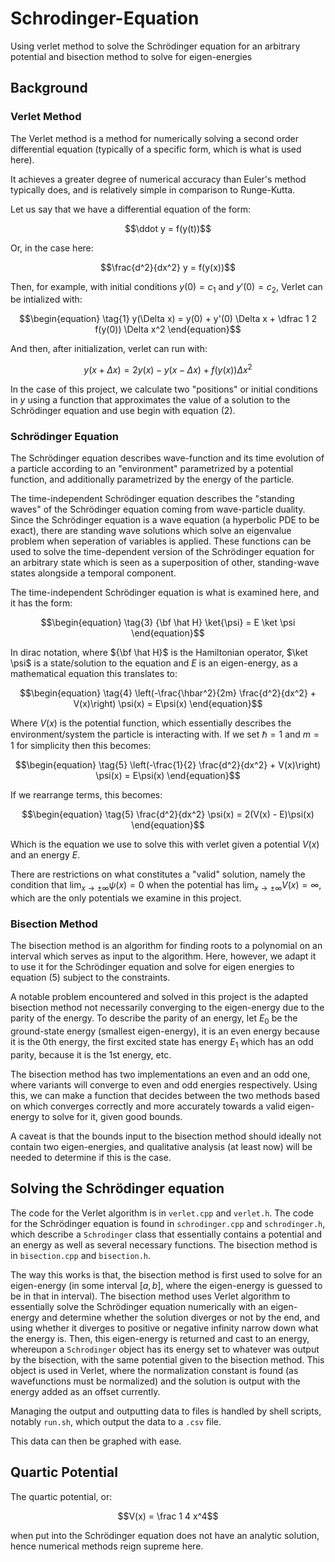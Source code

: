 # Schrodinger-Equation
Using verlet method to solve the Schrödinger equation for an arbitrary potential and bisection method to solve for eigen-energies

## Background

### Verlet Method

The Verlet method is a method for numerically solving a second order differential equation (typically of a specific form, which is what is used here).

It achieves a greater degree of numerical accuracy than Euler's method typically does, and is relatively simple in comparison to Runge-Kutta.

Let us say that we have a differential equation of the form:

```math
\ddot y = f(y(t))
```
Or, in the case here:

```math
\frac{d^2}{dx^2} y = f(y(x))
```

Then, for example, with initial conditions $y(0) = c_1$ and $y'(0) = c_2$, Verlet can be intialized with:

```math
\begin{equation}
\tag{1}
y(\Delta x) = y(0) + y'(0) \Delta x + \dfrac 1 2 f(y(0)) \Delta x^2
\end{equation}
```

And then, after initialization, verlet can run with:

```math
\begin{equation}
\tag{2}
y(x + \Delta x) = 2y(x) - y(x - \Delta x) + f(y(x)) \Delta x^2
\end{equation}
```

In the case of this project, we calculate two "positions" or initial conditions in $y$ using a function that approximates the value of a solution to the Schrödinger equation and use begin with equation (2). 

### Schrödinger Equation

The Schrödinger equation describes wave-function and its time evolution of a particle according to an "environment" parametrized by a potential function, and additionally parametrized by the energy of the particle.

The time-independent Schrödinger equation describes the "standing waves" of the Schrödinger equation coming from wave-particle duality. Since the Schrödinger equation is a wave equation (a hyperbolic PDE to be exact), there are standing wave solutions which solve an eigenvalue problem when seperation of variables is applied. These functions can be used to solve the time-dependent version of the Schrödinger equation for an arbitrary state which is seen as a superposition of other, standing-wave states alongside a temporal component.

The time-independent Schrödinger equation is what is examined here, and it has the form:
```math
\begin{equation}
\tag{3}
{\bf \hat H} \ket{\psi} = E \ket \psi
\end{equation}
```
In dirac notation, where ${\bf \hat H}$ is the Hamiltonian operator, $\ket \psi$ is a state/solution to the equation and $E$ is an eigen-energy, as a mathematical equation this translates to:
```math
\begin{equation}
\tag{4}
\left(-\frac{\hbar^2}{2m} \frac{d^2}{dx^2} + V(x)\right) \psi(x) = E\psi(x)
\end{equation}
```
Where $V(x)$ is the potential function, which essentially describes the environment/system the particle is interacting with. If we set $\hbar = 1$ and $m = 1$ for simplicity then this becomes:
```math
\begin{equation}
\tag{5}
\left(-\frac{1}{2} \frac{d^2}{dx^2} + V(x)\right) \psi(x) = E\psi(x)
\end{equation}
```

If we rearrange terms, this becomes:
```math
\begin{equation}
\tag{5}
\frac{d^2}{dx^2} \psi(x) = 2(V(x) - E)\psi(x)
\end{equation}
```

Which is the equation we use to solve this with verlet given a potential $V(x)$ and an energy $E$.

There are restrictions on what constitutes a "valid" solution, namely the condition that $\lim_{x \to \pm \infty} \psi(x) = 0$ when the potential has $\lim_{x\to \pm \infty}V(x) = \infty$, which are the only potentials we examine in this project.

### Bisection Method
The bisection method is an algorithm for finding roots to a polynomial on an interval which serves as input to the algorithm. Here, however, we adapt it to use it for the Schrödinger equation and solve for eigen energies to equation (5) subject to the constraints.

A notable problem encountered and solved in this project is the adapted bisection method not necessarily converging to the eigen-energy due to the parity of the energy. To describe the parity of an energy, let $E_0$ be the ground-state energy (smallest eigen-energy), it is an even energy because it is the $0$th energy, the first excited state has energy $E_1$ which has an odd parity, because it is the $1$st energy, etc.

The bisection method has two implementations an even and an odd one, where variants will converge to even and odd energies respectively. Using this, we can make a function that decides between the two methods based on which converges correctly and more accurately towards a valid eigen-energy to solve for it, given good bounds.

A caveat is that the bounds input to the bisection method should ideally not contain two eigen-energies, and qualitative analysis (at least now) will be needed to determine if this is the case. 

## Solving the Schrödinger equation

The code for the Verlet algorithm is in `verlet.cpp` and `verlet.h`. The code for the Schrödinger equation is found in `schrodinger.cpp` and `schrodinger.h`, which describe a `Schrodinger` class that essentially contains a potential and an energy as well as several necessary functions. The bisection method is in `bisection.cpp` and `bisection.h`. 

The way this works is that, the bisection method is first used to solve for an eigen-energy (in some interval $[a,b]$, where the eigen-energy is guessed to be in that in interval). The bisection method uses Verlet algorithm to essentially solve the Schrödinger equation numerically with an eigen-energy and determine whether the solution diverges or not by the end, and using whether it diverges to positive or negative infinity narrow down what the energy is. Then, this eigen-energy is returned and cast to an energy, whereupon a `Schrodinger` object has its energy set to whatever was output by the bisection, with the same potential given to the bisection method. This object is used in Verlet, where the normalization constant is found (as wavefunctions must be normalized) and the solution is output with the energy added as an offset currently.

Managing the output and outputting data to files is handled by shell scripts, notably `run.sh`, which output the data to a `.csv` file.

This data can then be graphed with ease.

## Quartic Potential

The quartic potential, or:
```math
V(x) = \frac 1 4 x^4
```
when put into the Schrödinger equation does not have an analytic solution, hence numerical methods reign supreme here. 

